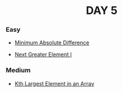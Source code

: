 <h1 align="center"> 
DAY 5
</h1>

### Easy

- [Minimum Absolute Difference](https://github.com/asthakri50/100_DAYS_OF_CODE/blob/main/Day005/1.java)

- [Next Greater Element I](https://github.com/asthakri50/100_DAYS_OF_CODE/blob/main/Day005/3.java)

### Medium

- [Kth Largest Element in an Array](https://github.com/asthakri50/100_DAYS_OF_CODE/blob/main/Day005/2.java)

